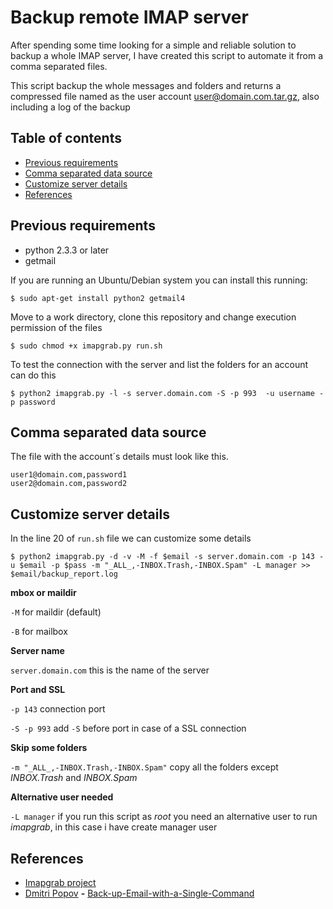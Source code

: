 # Backup remote IMAP server #

After spending some time looking for a simple and reliable solution to backup a whole IMAP server, I have created this script to automate it from a comma separated files.

This script backup the whole messages and folders and returns a compressed file named as the user account user@domain.com.tar.gz, also including a log of the backup

## Table of contents ##
- [Previous requirements](#previous-requirements)
- [Comma separated data source](#comma-separated-data-source)
- [Customize server details](#customize-server-details)
- [References](#references)

## Previous requirements ##

- python 2.3.3 or later
- getmail

If you are running an Ubuntu/Debian system you can install this running:

```Shell
$ sudo apt-get install python2 getmail4
```
Move to a work directory, clone this repository and change execution permission of the files
```Shell
$ sudo chmod +x imapgrab.py run.sh
```
To test the connection with the server and list the folders for an account can do this

```Shell
$ python2 imapgrab.py -l -s server.domain.com -S -p 993  -u username -p password
```

## Comma separated data source ##
The file with the account´s details must look like this.
```Shell
user1@domain.com,password1
user2@domain.com,password2
```

## Customize server details ##
In the line 20 of `run.sh` file we can customize some details
```Shell
$ python2 imapgrab.py -d -v -M -f $email -s server.domain.com -p 143 -u $email -p $pass -m "_ALL_,-INBOX.Trash,-INBOX.Spam" -L manager >> $email/backup_report.log
```
**mbox or maildir**

`-M` for maildir (default)

`-B` for mailbox

**Server name**

`server.domain.com` this is the name of the server

**Port and SSL**

`-p 143` connection port

`-S -p 993` add `-S` before port in case of a SSL connection

**Skip some folders**

`-m "_ALL_,-INBOX.Trash,-INBOX.Spam"` copy all the folders except *INBOX.Trash* and *INBOX.Spam*

**Alternative user needed**

`-L manager` if you run this script as *root* you need an alternative user to run *imapgrab*, in this case i have create manager user

## References ##
 - [Imapgrab project](http://sourceforge.net/projects/imapgrab/)
 - [Dmitri Popov](https://github.com/dmpop) **-** [Back-up-Email-with-a-Single-Command](http://www.linux-magazine.com/Online/Blogs/Productivity-Sauce/Back-up-Email-with-a-Single-Command)

